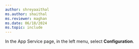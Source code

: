 ```yaml
---
author: shreyaaithal
ms.author: shaithal
ms.reviewer: maghan
ms.date: 06/18/2024
ms.topic: include
---
```


In the App Service page, in the left menu, select **Configuration**.
